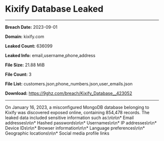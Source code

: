 # Kixify Database  Leaked

------------
**Breach Date:** 2023-09-01

**Domain:** kixify.com

**Leaked Count:** 636099

**Leaked Info:** email,username,phone,address

**File Size:** 21.88 MiB

**File Count:** 3

**File List:** customers.json,phone_numbers.json,user_emails.json

**Download:** https://9ghz.com/breach/Kixify_Database__423052

------------
On January 16, 2023, a misconfigured MongoDB database belonging to Kixify was discovered exposed online, containing 854,478 records. The leaked data included sensitive information such as:\n\n\n* Email addresses\n\n* Hashed passwords\n\n* Usernames\n\n* IP addresses\n\n* Device IDs\n\n* Browser information\n\n* Language preferences\n\n* Geographic locations\n\n* Social media profile links
